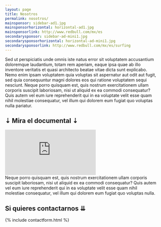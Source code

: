 ```yaml
---
layout: page
title: Nosotros
permalink: nosotros/
mainsponsor: sidebar-ad1.jpg
mainsponsorhorizontal: horizontal-ad1.jpg
mainsponsorlink: http://www.redbull.com/mx/es
secondarysponsor: sidebar-ad-mini1.jpg
secondarysponsorhorizontal: horizontal-ad-mini1.jpg
secondarysponsorlink: http://www.redbull.com/mx/es/surfing
--- 
```


<div class="about_info">
Sed ut perspiciatis unde omnis iste natus error sit voluptatem accusantium doloremque laudantium, totam rem aperiam, eaque ipsa quae ab illo inventore veritatis et quasi architecto beatae vitae dicta sunt explicabo. Nemo enim ipsam voluptatem quia voluptas sit aspernatur aut odit aut fugit, sed quia consequuntur magni dolores eos qui ratione voluptatem sequi nesciunt. Neque porro quisquam est, quis nostrum exercitationem ullam corporis suscipit laboriosam, nisi ut aliquid ex ea commodi consequatur? Quis autem vel eum iure reprehenderit qui in ea voluptate velit esse quam nihil molestiae consequatur, vel illum qui dolorem eum fugiat quo voluptas nulla pariatur.
</div>

<h2 class="about_doc_h2">⇣ Mira el documental ⇣</h2>
<div class="main_video">
		<iframe src="https://www.youtube.com/embed/tPEE9ZwTmy0" frameborder="0" allowfullscreen></iframe>
</div>

<div class="about_info_second">
Neque porro quisquam est, quis nostrum exercitationem ullam corporis suscipit laboriosam, nisi ut aliquid ex ea commodi consequatur? Quis autem vel eum iure reprehenderit qui in ea voluptate velit esse quam nihil molestiae consequatur, vel illum qui dolorem eum fugiat quo voluptas nulla.
</div>


<h2 class="about_contact_h2">Si quieres contactarnos ⇊</h2>

{% include contactform.html %}